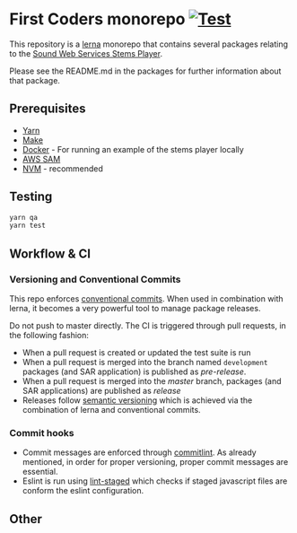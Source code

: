 # First Coders monorepo [![Test](https://github.com/firstcoders/monorepo/actions/workflows/test.yml/badge.svg)](https://github.com/firstcoders/monorepo/actions/workflows/test.yml)

This repository is a [lerna](https://lerna.js.org/) monorepo that contains several packages relating to the [Sound Web Services Stems Player](https://www.sound.ws/products/stems-player).

Please see the README.md in the packages for further information about that package.

## Prerequisites

- [Yarn](https://yarnpkg.com/)
- [Make](https://www.gnu.org/software/make/)
- [Docker](https://www.docker.com/) - For running an example of the stems player locally
- [AWS SAM](https://docs.aws.amazon.com/serverless-application-model/latest/developerguide/serverless-sam-cli-install.html)
- [NVM](https://github.com/nvm-sh/nvm) - recommended

## Testing

```bash
yarn qa
yarn test
```

## Workflow & CI

### Versioning and Conventional Commits

This repo enforces [conventional commits](https://www.conventionalcommits.org/en/v1.0.0-beta.2/). When used in combination with lerna, it becomes a very powerful tool to manage package releases.

Do not push to master directly. The CI is triggered through pull requests, in the following fashion:

- When a pull request is created or updated the test suite is run
- When a pull request is merged into the branch named `development` packages (and SAR application) is published as _pre-release_.
- When a pull request is merged into the _master_ branch, packages (and SAR applications) are published as _release_
- Releases follow [semantic versioning](https://semver.org/) which is achieved via the combination of lerna and conventional commits.

### Commit hooks

- Commit messages are enforced through [commitlint](https://commitlint.js.org/#/). As already mentioned, in order for proper versioning, proper commit messages are essential.
- Eslint is run using [lint-staged](https://www.npmjs.com/package/lint-staged) which checks if staged javascript files are conform the eslint configuration.

## Other
